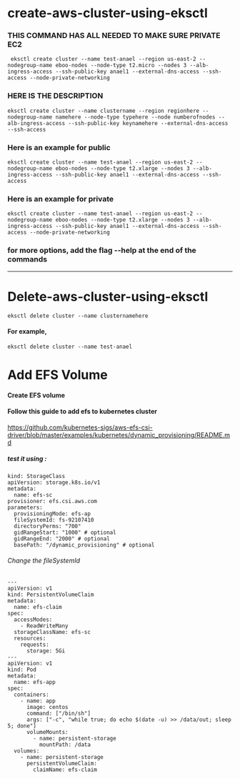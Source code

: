 # create-aws-cluster-using-eksctl
### THIS COMMAND HAS ALL NEEDED TO MAKE SURE PRIVATE EC2 
```
 eksctl create cluster --name test-anael --region us-east-2 --nodegroup-name eboo-nodes --node-type t2.micro --nodes 3 --alb-ingress-access --ssh-public-key anael1 --external-dns-access --ssh-access --node-private-networking
````
### HERE IS THE DESCRIPTION
```
eksctl create cluster --name clustername --region regionhere --nodegroup-name namehere --node-type typehere --node numberofnodes --alb-ingress-access --ssh-public-key keynamehere --external-dns-access --ssh-access
```
### Here is an example for public
```
eksctl create cluster --name test-anael --region us-east-2 --nodegroup-name eboo-nodes --node-type t2.xlarge --nodes 3 --alb-ingress-access --ssh-public-key anael1 --external-dns-access --ssh-access
```
### Here is an example for private
```
eksctl create cluster --name test-anael --region us-east-2 --nodegroup-name eboo-nodes --node-type t2.xlarge --nodes 3 --alb-ingress-access --ssh-public-key anael1 --external-dns-access --ssh-access --node-private-networking
```
### for more options, add the flag --help at the end of the commands
_________________________________________________________

# Delete-aws-cluster-using-eksctl
```
eksctl delete cluster --name clusternamehere
```
#### For example, 
```
eksctl delete cluster --name test-anael
```
# Add EFS Volume
#### Create EFS volume
#### Follow this guide to add efs to kubernetes cluster
https://github.com/kubernetes-sigs/aws-efs-csi-driver/blob/master/examples/kubernetes/dynamic_provisioning/README.md
##### test it using :
```
kind: StorageClass
apiVersion: storage.k8s.io/v1
metadata:
  name: efs-sc
provisioner: efs.csi.aws.com
parameters:
  provisioningMode: efs-ap
  fileSystemId: fs-92107410
  directoryPerms: "700"
  gidRangeStart: "1000" # optional
  gidRangeEnd: "2000" # optional
  basePath: "/dynamic_provisioning" # optional
```
###### Change the  fileSystemId
```
---
apiVersion: v1
kind: PersistentVolumeClaim
metadata:
  name: efs-claim
spec:
  accessModes:
    - ReadWriteMany
  storageClassName: efs-sc
  resources:
    requests:
      storage: 5Gi
---
apiVersion: v1
kind: Pod
metadata:
  name: efs-app
spec:
  containers:
    - name: app
      image: centos
      command: ["/bin/sh"]
      args: ["-c", "while true; do echo $(date -u) >> /data/out; sleep 5; done"]
      volumeMounts:
        - name: persistent-storage
          mountPath: /data
  volumes:
    - name: persistent-storage
      persistentVolumeClaim:
        claimName: efs-claim
```
